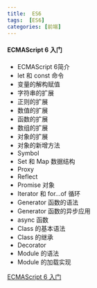 ```yaml
---
title:  ES6
tags:  [ES6]
categories: [前端]
---
```


#### ECMAScript 6 入门	

* ECMAScript 6简介
* let 和 const 命令
* 变量的解构赋值
* 字符串的扩展
* 正则的扩展
* 数值的扩展
* 函数的扩展
* 数组的扩展
* 对象的扩展
* 对象的新增方法
* Symbol
* Set 和 Map 数据结构
* Proxy
* Reflect
* Promise 对象
* Iterator 和 for...of 循环
* Generator 函数的语法
* Generator 函数的异步应用
* async 函数
* Class 的基本语法
* Class 的继承
* Decorator
* Module 的语法
* Module 的加载实现

[ECMAScript 6 入门](http://es6.ruanyifeng.com)